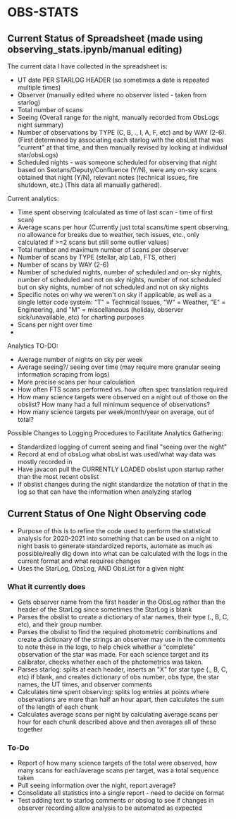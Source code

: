 # OBS-STATS

## Current Status of Spreadsheet (made using observing_stats.ipynb/manual editing)

The current data I have collected in the spreadsheet is:

- UT date PER STARLOG HEADER (so sometimes a date is repeated multiple times)
- Observer (manually edited where no observer listed - taken from starlog)
- Total number of scans
- Seeing (Overall range for the night, manually recorded from ObsLogs night summary)
- Number of observations by TYPE (C, B, ., I, A, F, etc) and by WAY (2-6). (First determined by associating each starlog with the obsList that was "current" at that time, and then manually revised by looking at individual star/obsLogs)
- Scheduled nights - was someone scheduled for observing that night based on Sextans/Deputy/Confluence (Y/N), were any on-sky scans obtained that night (Y/N), relevant notes (technical issues, fire shutdown, etc.) (This data all manually gathered).

Current analytics:

- Time spent observing (calculated as time of last scan - time of first scan)
- Average scans per hour (Currently just total scans/time spent observing, no allowance for breaks due to weather, tech issues, etc., only calculated if >=2 scans but still some outlier values)
- Total number and maximum number of scans per observer
- Number of scans by TYPE (stellar, alp Lab, FTS, other)
- Number of scans by WAY (2-6)
- Number of scheduled nights, number of scheduled and on-sky nights, number of scheduled and not on sky nights, number of not scheduled but on sky nights, number of not scheduled and not on sky nights
- Specific notes on why we weren't on sky if applicable, as well as a single letter code system: "T" = Technical Issues, "W" = Weather, "E" = Engineering, and "M" = miscellaneous (holiday, observer sick/unavailable, etc) for charting purposes
- Scans per night over time
- 
Analytics TO-DO:

- Average number of nights on sky per week
- Average seeing?/ seeing over time (may require more granular seeing information scraping from logs)
- More precise scans per hour calculation
- How often FTS scans performed vs. how often spec translation required
- How many science targets were observed on a night out of those on the obslist? How many had a full minimum sequence of observations?
- How many science targets per week/month/year on average, out of total?


Possible Changes to Logging Procedures to Facilitate Analytics Gathering:

- Standardized logging of current seeing and final "seeing over the night"
- Record at end of obsLog what obsList was used/what way data was mostly recorded in
- Have javacon pull the CURRENTLY LOADED obslist upon startup rather than the most recent obslist
- If obslist changes during the night standardize the notation of that in the log so that can have the information when analyzing starlog

## Current Status of One Night Observing code

- Purpose of this is to refine the code used to perform the statistical analysis for 2020-2021 into something that can be used on a night to night basis to generate standardized reports, automate as much as possible/really dig down into what can be calculated with the logs in the current format and what requires changes
- Uses the StarLog, ObsLog, AND ObsList for a given night

### What it currently does
- Gets observer name from the first header in the ObsLog rather than the header of the StarLog since sometimes the StarLog is blank
- Parses the obslist to create a dictionary of star names, their type (., B, C, etc), and their group number.
- Parses the obslist to find the required photometric combinations and create a dictionary of the strings an observer may use in the comments to note these in the logs, to help check whether a "complete" observation of the star was made. For each science target and its calibrator, checks whether each of the photometrics was taken.
- Parses starlog: splits at each header, inserts an "X" for star type (., B, C, etc) if blank, and creates dictionary of obs number, obs type, the star names, the UT times, and observer comments
- Calculates time spent observing: splits log entries at points where observations are more than half an hour apart, then calculates the sum of the length of each chunk
- Calculates average scans per night by calculating average scans per hour for each chunk described above and then averages all of these together

### To-Do
- Report of how many science targets of the total were observed, how many scans for each/average scans per target, was a total sequence taken
- Pull seeing information over the night, report average?
- Consolidate all statistics into a single report - need to decide on format
- Test adding text to starlog comments or obslog to see if changes in observer recording allow analysis to be automated as expected
